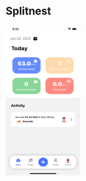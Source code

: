 # Splitnest

<img src="https://github.com/hciulica/Splitnest/blob/main/assets/screenshots/HomeScreen.png?raw=true" width="200" height="400" />
